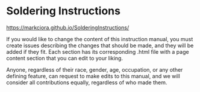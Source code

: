 # Soldering Instructions

https://markciora.github.io/SolderingInstructions/


If you would like to change the content of this instruction manual, you must create issues describing the changes that should be made, and they will be added if they fit. Each section has its corresponding .html file with a page content section that you can edit to your liking.   
    
Anyone, regardless of their race, gender, age, occupation, or any other defining feature, can request to make edits to this manual, and we will consider all contributions equally, regardless of who made them.
